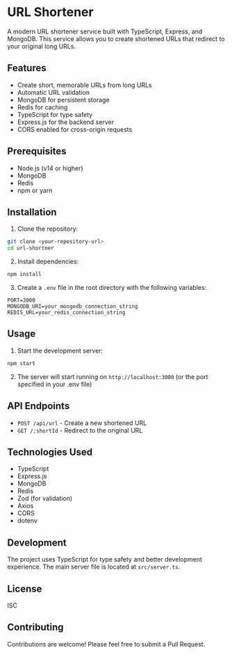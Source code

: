 # URL Shortener

A modern URL shortener service built with TypeScript, Express, and MongoDB. This service allows you to create shortened URLs that redirect to your original long URLs.

## Features

- Create short, memorable URLs from long URLs
- Automatic URL validation
- MongoDB for persistent storage
- Redis for caching
- TypeScript for type safety
- Express.js for the backend server
- CORS enabled for cross-origin requests

## Prerequisites

- Node.js (v14 or higher)
- MongoDB
- Redis
- npm or yarn

## Installation

1. Clone the repository:
```bash
git clone <your-repository-url>
cd url-shortner
```

2. Install dependencies:
```bash
npm install
```

3. Create a `.env` file in the root directory with the following variables:
```
PORT=3000
MONGODB_URI=your_mongodb_connection_string
REDIS_URL=your_redis_connection_string
```

## Usage

1. Start the development server:
```bash
npm start
```

2. The server will start running on `http://localhost:3000` (or the port specified in your .env file)

## API Endpoints

- `POST /api/url` - Create a new shortened URL
- `GET /:shortId` - Redirect to the original URL

## Technologies Used

- TypeScript
- Express.js
- MongoDB
- Redis
- Zod (for validation)
- Axios
- CORS
- dotenv

## Development

The project uses TypeScript for type safety and better development experience. The main server file is located at `src/server.ts`.

## License

ISC

## Contributing

Contributions are welcome! Please feel free to submit a Pull Request.

